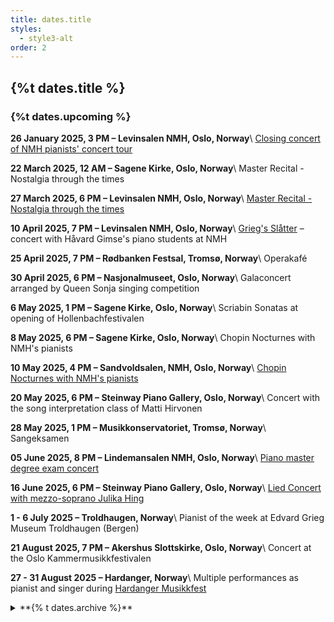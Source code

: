 ```yaml
---
title: dates.title
styles:
  - style3-alt
order: 2
---
```

## {%t dates.title %}
### {%t dates.upcoming %}

**26 January 2025, 3 PM – Levinsalen NMH, Oslo, Norway**\\
[Closing concert of NMH pianists' concert tour](https://nmh.no/konserter/lyden-av-natur)

**22 March 2025, 12 AM – Sagene Kirke, Oslo, Norway**\\
Master Recital - Nostalgia through the times

**27 March 2025, 6 PM – Levinsalen NMH, Oslo, Norway**\\
[Master Recital - Nostalgia through the times](https://nmh.no/konserter/nostalgi-gjennom-tiden)

**10 April 2025, 7 PM – Levinsalen NMH, Oslo, Norway**\\
[Grieg's Slåtter](https://nmh.no/konserter/griegs-slatter) – concert with Håvard Gimse's piano students at NMH

**25 April 2025, 7 PM – Rødbanken Festsal, Tromsø, Norway**\\
Operakafé

**30 April 2025, 6 PM – Nasjonalmuseet, Oslo, Norway**\\
Galaconcert arranged by Queen Sonja singing competition

**6 May 2025, 1 PM – Sagene Kirke, Oslo, Norway**\\
Scriabin Sonatas at opening of Hollenbachfestivalen

**8 May 2025, 6 PM – Sagene Kirke, Oslo, Norway**\\
Chopin Nocturnes with NMH's pianists

**10 May 2025, 4 PM – Sandvoldsalen, NMH, Oslo, Norway**\\
[Chopin Nocturnes with NMH's pianists](https://nmh.no/en/concerts/nocturnes-og-polonaises-by-frederic-chopin)

**20 May 2025, 6 PM – Steinway Piano Gallery, Oslo, Norway**\\
Concert with the song interpretation class of Matti Hirvonen

**28 May 2025, 1 PM – Musikkonservatoriet, Tromsø, Norway**\\
Sangeksamen

**05 June 2025, 8 PM – Lindemansalen NMH, Oslo, Norway**\\
[Piano master degree exam concert](https://nmh.no/konserter/into-the-unknown)

**16 June 2025, 6 PM – Steinway Piano Gallery, Oslo, Norway**\\
[Lied Concert with mezzo-soprano Julika Hing](https://www.facebook.com/share/1AWr44PTN5/)


**1 - 6 July 2025 – Troldhaugen, Norway**\\
Pianist of the week at Edvard Grieg Museum Troldhaugen (Bergen)

**21 August 2025, 7 PM – Akershus Slottskirke, Oslo, Norway**\\
Concert at the Oslo Kammermusikkfestivalen

**27 - 31 August 2025 – Hardanger, Norway**\\
Multiple performances as pianist and singer during [Hardanger Musikkfest](https://www.hardangermusikkfest.no/)

<details markdown="block">
<summary markdown="block">
**{% t dates.archive %}**
</summary>

**06 August 2024 – Venabu Fjellhotell, Norway**\\
solo piano recital

**20 July 2024, 7 PM – Gasteig Munich, Germany**\\
piano soloist at "vokalSinn" Choir Festival

**03 June 2024 – Musikkonservatoriet Tromsø, Norway**\\
Singing exam concert

**11 May 2024 – Sagene kirke, Oslo, Norway**\\
Schubert Complete Piano Sonatas marathon concert together with NMH pianists

**10 May 2024 – Lindemansalen NMH, Oslo, Norway**\\
Concert in cooperation with the Polish embassy

**03 May 2024 – Levinsalen NMH, Oslo, Norway**\\
Schuberts Complete Piano Sonatas concert together with NMH pianists

**16 April 2024 – Lahti, Finland**\\
Concert as part of the ERASMUS funded BAIL project

**22-28 January 2024 – Lillesand/Kristiansand, Norway**\\
Concert Tour with NMH pianists
</details>
